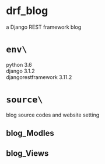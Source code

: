 # drf_blog  
a Django REST framework blog  
# `env\`
python 3.6  
django 3.1.2  
djangorestframework 3.11.2
# `source\`
blog source codes and website setting
## blog_Modles

## blog_Views
